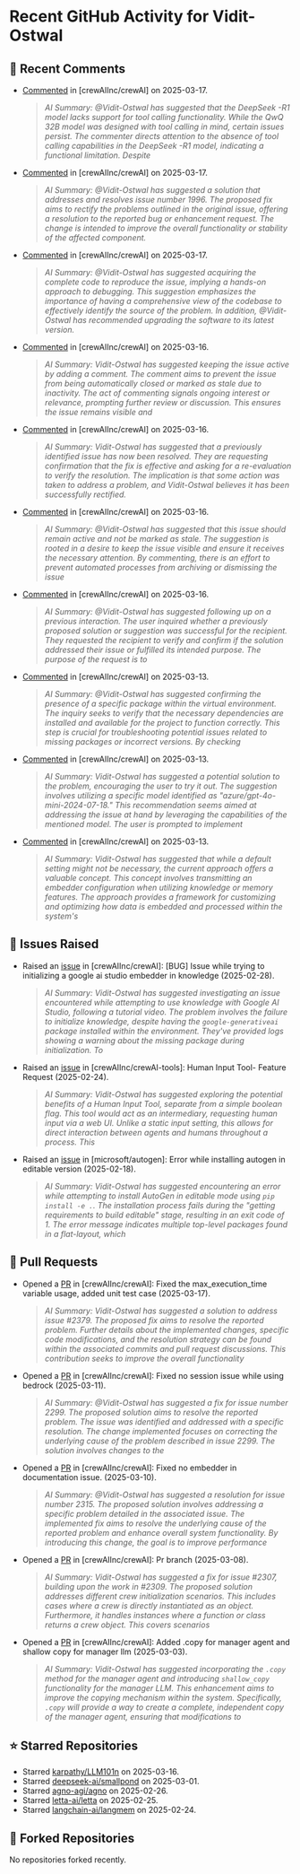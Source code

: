 # Recent GitHub Activity for Vidit-Ostwal

## 💬 Recent Comments
- [Commented](https://github.com/crewAIInc/crewAI/issues/2383#issuecomment-2730416805) in [crewAIInc/crewAI] on 2025-03-17.
  > *AI Summary: @Vidit-Ostwal has suggested that the DeepSeek -R1 model lacks support for tool calling functionality. While the QwQ 32B model was designed with tool calling in mind, certain issues persist. The commenter directs attention to the absence of tool calling capabilities in the DeepSeek -R1 model, indicating a functional limitation. Despite*
- [Commented](https://github.com/crewAIInc/crewAI/pull/2388#issuecomment-2730361650) in [crewAIInc/crewAI] on 2025-03-17.
  > *AI Summary: @Vidit-Ostwal has suggested a solution that addresses and resolves issue number 1996. The proposed fix aims to rectify the problems outlined in the original issue, offering a resolution to the reported bug or enhancement request. The change is intended to improve the overall functionality or stability of the affected component.*
- [Commented](https://github.com/crewAIInc/crewAI/issues/2383#issuecomment-2729485919) in [crewAIInc/crewAI] on 2025-03-17.
  > *AI Summary: @Vidit-Ostwal has suggested acquiring the complete code to reproduce the issue, implying a hands-on approach to debugging. This suggestion emphasizes the importance of having a comprehensive view of the codebase to effectively identify the source of the problem. In addition, @Vidit-Ostwal has recommended upgrading the software to its latest version.*
- [Commented](https://github.com/crewAIInc/crewAI/issues/2097#issuecomment-2727367307) in [crewAIInc/crewAI] on 2025-03-16.
  > *AI Summary: Vidit-Ostwal has suggested keeping the issue active by adding a comment. The comment aims to prevent the issue from being automatically closed or marked as stale due to inactivity. The act of commenting signals ongoing interest or relevance, prompting further review or discussion. This ensures the issue remains visible and*
- [Commented](https://github.com/crewAIInc/crewAI/issues/2023#issuecomment-2727366277) in [crewAIInc/crewAI] on 2025-03-16.
  > *AI Summary: Vidit-Ostwal has suggested that a previously identified issue has now been resolved. They are requesting confirmation that the fix is effective and asking for a re-evaluation to verify the resolution. The implication is that some action was taken to address a problem, and Vidit-Ostwal believes it has been successfully rectified.*
- [Commented](https://github.com/crewAIInc/crewAI/issues/2025#issuecomment-2727365981) in [crewAIInc/crewAI] on 2025-03-16.
  > *AI Summary: @Vidit-Ostwal has suggested that this issue should remain active and not be marked as stale. The suggestion is rooted in a desire to keep the issue visible and ensure it receives the necessary attention. By commenting, there is an effort to prevent automated processes from archiving or dismissing the issue*
- [Commented](https://github.com/crewAIInc/crewAI/issues/2055#issuecomment-2727365666) in [crewAIInc/crewAI] on 2025-03-16.
  > *AI Summary: @Vidit-Ostwal has suggested following up on a previous interaction. The user inquired whether a previously proposed solution or suggestion was successful for the recipient. They requested the recipient to verify and confirm if the solution addressed their issue or fulfilled its intended purpose. The purpose of the request is to*
- [Commented](https://github.com/crewAIInc/crewAI/issues/2361#issuecomment-2721608961) in [crewAIInc/crewAI] on 2025-03-13.
  > *AI Summary: @Vidit-Ostwal has suggested confirming the presence of a specific package within the virtual environment. The inquiry seeks to verify that the necessary dependencies are installed and available for the project to function correctly. This step is crucial for troubleshooting potential issues related to missing packages or incorrect versions. By checking*
- [Commented](https://github.com/crewAIInc/crewAI/issues/2358#issuecomment-2720931279) in [crewAIInc/crewAI] on 2025-03-13.
  > *AI Summary: Vidit-Ostwal has suggested a potential solution to the problem, encouraging the user to try it out. The suggestion involves utilizing a specific model identified as "azure/gpt-4o-mini-2024-07-18." This recommendation seems aimed at addressing the issue at hand by leveraging the capabilities of the mentioned model. The user is prompted to implement*
- [Commented](https://github.com/crewAIInc/crewAI/pull/2317#issuecomment-2720071374) in [crewAIInc/crewAI] on 2025-03-13.
  > *AI Summary: Vidit-Ostwal has suggested that while a default setting might not be necessary, the current approach offers a valuable concept. This concept involves transmitting an embedder configuration when utilizing knowledge or memory features. The approach provides a framework for customizing and optimizing how data is embedded and processed within the system's*

## 🐛 Issues Raised
- Raised an [issue](https://github.com/crewAIInc/crewAI/issues/2255) in [crewAIInc/crewAI]: [BUG] Issue while trying to initializing a google ai studio embedder in knowledge (2025-02-28).
  > *AI Summary: Vidit-Ostwal has suggested investigating an issue encountered while attempting to use knowledge with Google AI Studio, following a tutorial video. The problem involves the failure to initialize knowledge, despite having the `google-generativeai` package installed within the environment. They've provided logs showing a warning about the missing package during initialization. To*
- Raised an [issue](https://github.com/crewAIInc/crewAI-tools/issues/223) in [crewAIInc/crewAI-tools]: Human Input Tool- Feature Request (2025-02-24).
  > *AI Summary: Vidit-Ostwal has suggested exploring the potential benefits of a Human Input Tool, separate from a simple boolean flag. This tool would act as an intermediary, requesting human input via a web UI. Unlike a static input setting, this allows for direct interaction between agents and humans throughout a process. This*
- Raised an [issue](https://github.com/microsoft/autogen/issues/5591) in [microsoft/autogen]: Error while installing autogen in editable version (2025-02-18).
  > *AI Summary: Vidit-Ostwal has suggested encountering an error while attempting to install AutoGen in editable mode using `pip install -e .`. The installation process fails during the "getting requirements to build editable" stage, resulting in an exit code of 1. The error message indicates multiple top-level packages found in a flat-layout, which*

## 🚀 Pull Requests
- Opened a [PR](https://github.com/crewAIInc/crewAI/pull/2388) in [crewAIInc/crewAI]: Fixed the max_execution_time variable usage, added unit test case (2025-03-17).
  > *AI Summary: Vidit-Ostwal has suggested a solution to address issue #2379. The proposed fix aims to resolve the reported problem. Further details about the implemented changes, specific code modifications, and the resolution strategy can be found within the associated commits and pull request discussions. This contribution seeks to improve the overall functionality*
- Opened a [PR](https://github.com/crewAIInc/crewAI/pull/2337) in [crewAIInc/crewAI]: Fixed no session issue while using bedrock (2025-03-11).
  > *AI Summary: @Vidit-Ostwal has suggested a fix for issue number 2299. The proposed solution aims to resolve the reported problem. The issue was identified and addressed with a specific resolution. The change implemented focuses on correcting the underlying cause of the problem described in issue 2299. The solution involves changes to the*
- Opened a [PR](https://github.com/crewAIInc/crewAI/pull/2317) in [crewAIInc/crewAI]: Fixed no embedder in documentation issue. (2025-03-10).
  > *AI Summary: @Vidit-Ostwal has suggested a resolution for issue number 2315. The proposed solution involves addressing a specific problem detailed in the associated issue. The implemented fix aims to resolve the underlying cause of the reported problem and enhance overall system functionality. By introducing this change, the goal is to improve performance*
- Opened a [PR](https://github.com/crewAIInc/crewAI/pull/2312) in [crewAIInc/crewAI]: Pr branch (2025-03-08).
  > *AI Summary: Vidit-Ostwal has suggested a fix for issue #2307, building upon the work in #2309. The proposed solution addresses different crew initialization scenarios. This includes cases where a crew is directly instantiated as an object. Furthermore, it handles instances where a function or class returns a crew object. This covers scenarios*
- Opened a [PR](https://github.com/crewAIInc/crewAI/pull/2265) in [crewAIInc/crewAI]: Added .copy for manager agent and shallow copy for manager llm (2025-03-03).
  > *AI Summary: Vidit-Ostwal has suggested incorporating the `.copy` method for the manager agent and introducing `shallow_copy` functionality for the manager LLM. This enhancement aims to improve the copying mechanism within the system. Specifically, `.copy` will provide a way to create a complete, independent copy of the manager agent, ensuring that modifications to*

## ⭐ Starred Repositories
- Starred [karpathy/LLM101n](https://github.com/karpathy/LLM101n) on 2025-03-16.
- Starred [deepseek-ai/smallpond](https://github.com/deepseek-ai/smallpond) on 2025-03-01.
- Starred [agno-agi/agno](https://github.com/agno-agi/agno) on 2025-02-26.
- Starred [letta-ai/letta](https://github.com/letta-ai/letta) on 2025-02-25.
- Starred [langchain-ai/langmem](https://github.com/langchain-ai/langmem) on 2025-02-24.

## 🍴 Forked Repositories
No repositories forked recently.
